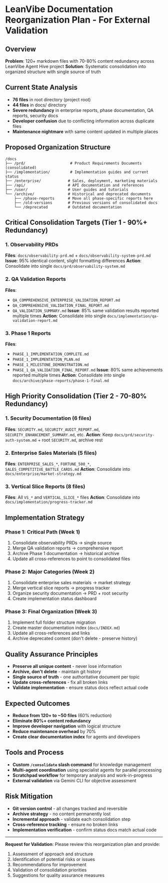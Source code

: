 # LeanVibe Documentation Reorganization Plan - For External Validation

## Overview
**Problem**: 120+ markdown files with 70-80% content redundancy across LeanVibe Agent Hive project
**Solution**: Systematic consolidation into organized structure with single source of truth

## Current State Analysis
- **76 files** in root directory (project root)
- **44 files** in docs/ directory
- **Severe redundancy** in enterprise reports, phase documentation, QA reports, security docs
- **Developer confusion** due to conflicting information across duplicate files
- **Maintenance nightmare** with same content updated in multiple places

## Proposed Organization Structure
```
/docs
├── /prd/                    # Product Requirements Documents (consolidated)
├── /implementation/         # Implementation guides and current status
├── /enterprise/            # Sales, deployment, marketing materials  
├── /api/                   # API documentation and references
├── /user/                  # User guides and tutorials
└── /archive/               # Historical and deprecated documents
    ├── /phase-reports      # Move all phase-specific reports here
    ├── /old-versions       # Previous versions of consolidated docs
    └── /deprecated         # Outdated documentation
```

## Critical Consolidation Targets (Tier 1 - 90%+ Redundancy)

### 1. Observability PRDs
**Files**: `docs/observability-prd.md` + `docs/observability-system-prd.md`
**Issue**: 95% identical content, slight formatting differences
**Action**: Consolidate into single `docs/prd/observability-system.md`

### 2. QA Validation Reports  
**Files**: 
- `QA_COMPREHENSIVE_ENTERPRISE_VALIDATION_REPORT.md`
- `QA_COMPREHENSIVE_VALIDATION_FINAL_REPORT.md`
- `QA_VALIDATION_SUMMARY.md`
**Issue**: 85% same validation results reported multiple times
**Action**: Consolidate into single `docs/implementation/qa-validation-report.md`

### 3. Phase 1 Reports
**Files**:
- `PHASE_1_IMPLEMENTATION_COMPLETE.md`
- `PHASE_1_IMPLEMENTATION_PLAN.md`
- `PHASE_1_MILESTONE_DEMONSTRATION.md`
- `PHASE_1_QA_VALIDATION_FINAL_REPORT.md`
**Issue**: 80% same achievements reported multiple times
**Action**: Consolidate into single `docs/archive/phase-reports/phase-1-final.md`

## High Priority Consolidation (Tier 2 - 70-80% Redundancy)

### 1. Security Documentation (6 files)
**Files**: `SECURITY.md`, `SECURITY_AUDIT_REPORT.md`, `SECURITY_ENHANCEMENT_SUMMARY.md`, etc.
**Action**: Keep `docs/prd/security-auth-system.md` + root `SECURITY.md`, archive rest

### 2. Enterprise Sales Materials (5 files)
**Files**: `ENTERPRISE_SALES_*`, `FORTUNE_500_*`, `SALES_COMPETITIVE_BATTLE_CARDS.md`
**Action**: Consolidate into `docs/enterprise/market-strategy.md`

### 3. Vertical Slice Reports (8 files)
**Files**: All `VS_*` and `VERTICAL_SLICE_*` files
**Action**: Consolidate into `docs/implementation/progress-tracker.md`

## Implementation Strategy

### Phase 1: Critical Path (Week 1)
1. Consolidate observability PRDs → single source
2. Merge QA validation reports → comprehensive report
3. Archive Phase 1 documentation → historical archive
4. Update all cross-references to point to consolidated files

### Phase 2: Major Categories (Week 2)  
1. Consolidate enterprise sales materials → market strategy
2. Merge vertical slice reports → progress tracker
3. Organize security documentation → PRD + root security
4. Create implementation status dashboard

### Phase 3: Final Organization (Week 3)
1. Implement full folder structure migration
2. Create master documentation index (`docs/INDEX.md`)
3. Update all cross-references and links
4. Archive deprecated content (don't delete - preserve history)

## Quality Assurance Principles
- **Preserve all unique content** - never lose information
- **Archive, don't delete** - maintain git history
- **Single source of truth** - one authoritative document per topic
- **Update cross-references** - fix all broken links
- **Validate implementation** - ensure status docs reflect actual code

## Expected Outcomes
- **Reduce from 120+ to ~50 files** (60% reduction)
- **Eliminate 80%+ content redundancy**
- **Improve developer navigation** with logical structure
- **Reduce maintenance overhead** by 70%
- **Create clear documentation index** for agents and developers

## Tools and Process
- **Custom `/consolidate` slash command** for knowledge management
- **Multi-agent coordination** using specialist agents for parallel processing
- **Scratchpad workflow** for temporary analysis and work-in-progress
- **External validation** via Gemini CLI for objective assessment

## Risk Mitigation
- **Git version control** - all changes tracked and reversible
- **Archive strategy** - no content permanently lost
- **Incremental approach** - validate each consolidation step
- **Cross-reference tracking** - ensure no broken links
- **Implementation verification** - confirm status docs match actual code

---

**Request for Validation**: Please review this reorganization plan and provide:
1. Assessment of approach and structure
2. Identification of potential risks or issues
3. Recommendations for improvement
4. Validation of consolidation priorities
5. Suggestions for quality assurance measures